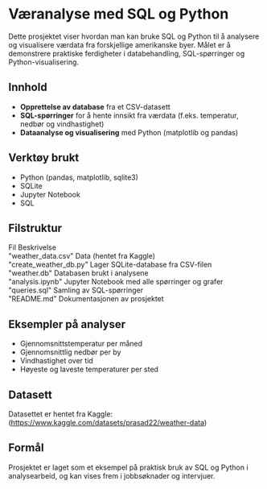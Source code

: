 # Væranalyse med SQL og Python

Dette prosjektet viser hvordan man kan bruke SQL og Python til å analysere og visualisere værdata fra forskjellige amerikanske byer. Målet er å demonstrere praktiske ferdigheter i databehandling, SQL-spørringer og Python-visualisering.

## Innhold

- **Opprettelse av database** fra et CSV-datasett
- **SQL-spørringer** for å hente innsikt fra værdata (f.eks. temperatur, nedbør og vindhastighet)
- **Dataanalyse og visualisering** med Python (matplotlib og pandas)

## Verktøy brukt

- Python (pandas, matplotlib, sqlite3)
- SQLite
- Jupyter Notebook
- SQL

## Filstruktur

 Fil                     Beskrivelse                                      
 "weather_data.csv"      Data (hentet fra Kaggle)                       
 "create_weather_db.py"  Lager SQLite-database fra CSV-filen              
 "weather.db"            Databasen brukt i analysene                      
 "analysis.ipynb"        Jupyter Notebook med alle spørringer og grafer   
 "queries.sql"           Samling av SQL-spørringer           
 "README.md"             Dokumentasjonen av prosjektet                   

## Eksempler på analyser

- Gjennomsnittstemperatur per måned
- Gjennomsnittlig nedbør per by
- Vindhastighet over tid
- Høyeste og laveste temperaturer per sted

## Datasett

Datasettet er hentet fra Kaggle:  
(https://www.kaggle.com/datasets/prasad22/weather-data)

## Formål

Prosjektet er laget som et eksempel på praktisk bruk av SQL og Python i analysearbeid, og kan vises frem i jobbsøknader og intervjuer.

